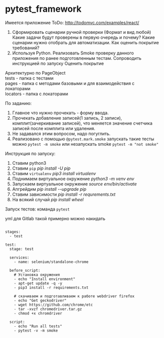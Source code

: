 # pytest_framework
Имеется приложение ToDo: http://todomvc.com/examples/react/
1) Сформировать сценарии ручной проверки (Формат и вид любой)
Какие задачи будут проверены в первую очередь и почему? Какие сценарии нужно отобрать для автоматизации.
Как оценить покрытие требований?
2) Используя Python.
Реализовать Smoke проверку данного приложения по ранее подготовленным тестам. Сопроводить инструкцией по запуску
Оценить покрытие

Архитектурно по PageObject <br>
tests - папка с тестами <br>
pages - папка с методами базовыми и для взаимодействия с локаторами <br>
locators - папка с локаторами <br>

По заданию:
1. Главное что нужно прочекать - форму ввода.
2. Прочекать добавление записей(1 запись, 2 записи), комплит(зачеркивание записей), что меняется значение счетчика записей после комплита или удаления.
3. Не задавался этим вопросом, надо погуглить.
4. Реализовано с помощью ```@pytest.mark.smoke```
запускать такие тесты можно ```pytest -m smoke``` или незапускать smoke 
```pytest -m "not smoke"```

Инструкция по запуску:
1. Ставим python3
2. Ставим ```pip``` *pip install -U pip*
2. Ставим ```virtualenv``` *pip3 install virtualenv*
3. Поднимаем виртуальное окружение *python3 -m venv env*
4. Запускаем виртуальное окружение *source env/bin/activate*
5. Апгрейдим *pip install --upgrade pip*  
6. Ставим зависимости *pip install -r requrements.txt*
7. На всякий случай *pip install wheel*

Запуск тестов: команда ```pytest```

yml для Gitlab такой примерно можно накидать
```image: python:3.7

stages:
  - test

test:
  stage: test

  services:
    - name: selenium/standalone-chrome

  before_script:
    # Установка окружения
    - echo "Install environment"
    - apt-get update -q -y
    - pip3 install -r requirements.txt

    # скачиваем и подготавливаем к работе webdriver firefox
    - echo "Get geckodriver"
    - wget https://github.com/chrome/etc
    - tar -xvzf chromedriver.tar.gz
    - chmod +x chromdriver

  script:
    - echo "Run all tests"
    - pytest -v -m smoke